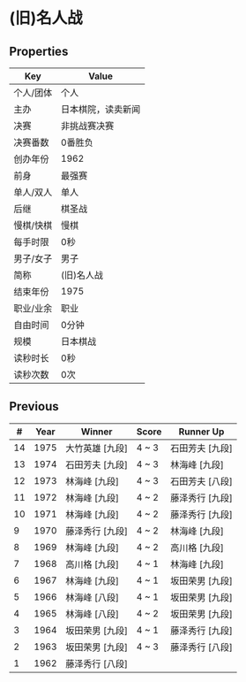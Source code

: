 # (旧)名人战

## Properties

| Key | Value |
| --- | ----- |
| 个人/团体 | 个人 |
| 主办 | 日本棋院，读卖新闻 |
| 决赛 | 非挑战赛决赛 |
| 决赛番数 | 0番胜负 |
| 创办年份 | 1962 |
| 前身 | 最强赛 |
| 单人/双人 | 单人 |
| 后继 | 棋圣战 |
| 慢棋/快棋 | 慢棋 |
| 每手时限 | 0秒 |
| 男子/女子 | 男子 |
| 简称 | (旧)名人战 |
| 结束年份 | 1975 |
| 职业/业余 | 职业 |
| 自由时间 | 0分钟 |
| 规模 | 日本棋战 |
| 读秒时长 | 0秒 |
| 读秒次数 | 0次 |

## Previous

| # | Year | Winner | Score | Runner Up |
| --- | --- | --- | --- | --- |
| 14 | 1975 | 大竹英雄 [九段] | 4 ~ 3 | 石田芳夫 [九段] |
| 13 | 1974 | 石田芳夫 [九段] | 4 ~ 3 | 林海峰 [九段] |
| 12 | 1973 | 林海峰 [九段] | 4 ~ 3 | 石田芳夫 [八段] |
| 11 | 1972 | 林海峰 [九段] | 4 ~ 2 | 藤泽秀行 [九段] |
| 10 | 1971 | 林海峰 [九段] | 4 ~ 2 | 藤泽秀行 [九段] |
| 9 | 1970 | 藤泽秀行 [九段] | 4 ~ 2 | 林海峰 [九段] |
| 8 | 1969 | 林海峰 [九段] | 4 ~ 2 | 高川格 [九段] |
| 7 | 1968 | 高川格 [九段] | 4 ~ 1 | 林海峰 [九段] |
| 6 | 1967 | 林海峰 [九段] | 4 ~ 1 | 坂田荣男 [九段] |
| 5 | 1966 | 林海峰 [八段] | 4 ~ 1 | 坂田荣男 [九段] |
| 4 | 1965 | 林海峰 [八段] | 4 ~ 2 | 坂田荣男 [九段] |
| 3 | 1964 | 坂田荣男 [九段] | 4 ~ 1 | 藤泽秀行 [九段] |
| 2 | 1963 | 坂田荣男 [九段] | 4 ~ 3 | 藤泽秀行 [八段] |
| 1 | 1962 | 藤泽秀行 [八段] |  |  |

